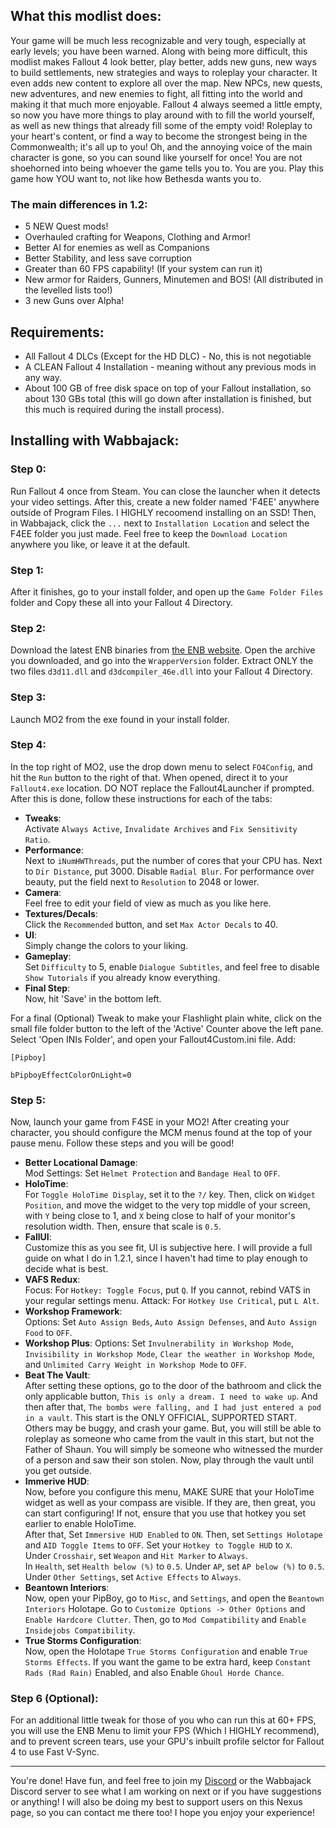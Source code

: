 ## What this modlist does:

Your game will be much less recognizable and very tough, especially at early levels; you have been warned. Along with being more difficult, this modlist makes Fallout 4 look better, play better, adds new guns, new ways to build settlements, new strategies and ways to roleplay your character. It even adds new content to explore all over the map. New NPCs, new quests, new adventures, and new enemies to fight, all fitting into the world and making it that much more enjoyable. Fallout 4 always seemed a little empty, so now you have more things to play around with to fill the world yourself, as well as new things that already fill some of the empty void! Roleplay to your heart's content, or find a way to become the strongest being in the Commonwealth; it's all up to you! Oh, and the annoying voice of the main character is gone, so you can sound like yourself for once! You are not shoehorned into being whoever the game tells you to. You are you. Play this game how YOU want to, not like how Bethesda wants you to.

### The main differences in 1.2:

* 5 NEW Quest mods!
* Overhauled crafting for Weapons, Clothing and Armor!
* Better AI for enemies as well as Companions
* Better Stability, and less save corruption
* Greater than 60 FPS capability! (If your system can run it)
* New armor for Raiders, Gunners, Minutemen and BOS! (All distributed in the levelled lists too!)
* 3 new Guns over Alpha!

## Requirements:

* All Fallout 4 DLCs (Except for the HD DLC) - No, this is not negotiable
* A CLEAN Fallout 4 Installation - meaning without any previous mods in any way.
* About 100 GB of free disk space on top of your Fallout installation, so about 130 GBs total (this will go down after installation is finished, but this much is required during the install process).

## Installing with Wabbajack:

### Step 0:

Run Fallout 4 once from Steam. You can close the launcher when it detects your video settings. After this, create a new folder named 'F4EE' anywhere outside of Program Files. I HIGHLY recoomend installing on an SSD! Then, in Wabbajack, click the `...` next to `Installation Location` and select the F4EE folder you just made. Feel free to keep the `Download Location` anywhere you like, or leave it at the default.

### Step 1:

After it finishes, go to your install folder, and open up the `Game Folder Files` folder and Copy these all into your Fallout 4 Directory.

### Step 2:

Download the latest ENB binaries from [the ENB website](http://enbdev.com/download_mod_fallout4.htm). Open the archive you downloaded, and go into the `WrapperVersion` folder. Extract ONLY the two files `d3d11.dll` and `d3dcompiler_46e.dll` into your Fallout 4 Directory.

### Step 3:

Launch MO2 from the exe found in your install folder.

### Step 4:

In the top right of MO2, use the drop down menu to select `FO4Config`, and hit the `Run` button to the right of that. When opened, direct it to your `Fallout4.exe` location. DO NOT replace the Fallout4Launcher if prompted. After this is done, follow these instructions for each of the tabs:

* **Tweaks**:   
Activate `Always Active`, `Invalidate Archives` and `Fix Sensitivity Ratio`.
* **Performance**:  
Next to `iNumHWThreads`, put the number of cores that your CPU has. Next to `Dir Distance`, put 3000. Disable `Radial Blur`. For performance over beauty, put the field next to `Resolution` to 2048 or lower.
* **Camera**:  
Feel free to edit your field of view as much as you like here.
* **Textures/Decals**:  
Click the `Recommended` button, and set `Max Actor Decals` to 40.
* **UI**:  
Simply change the colors to your liking.
* **Gameplay**:  
Set `Difficulty` to 5, enable `Dialogue Subtitles`, and feel free to disable `Show Tutorials` if you already know everything.
* **Final Step**:  
Now, hit 'Save' in the bottom left.

For a final (Optional) Tweak to make your Flashlight plain white, click on the small file folder button to the left of the 'Active' Counter above the left pane. Select 'Open INIs Folder', and open your Fallout4Custom.ini file. Add:

`[Pipboy]`

`bPipboyEffectColorOnLight=0`

### Step 5:

Now, launch your game from F4SE in your MO2! After creating your character, you should configure the MCM menus found at the top of your pause menu. Follow these steps and you will be good!

* **Better Locational Damage**:   
Mod Settings: Set `Helmet Protection` and `Bandage Heal` to `OFF`.
* **HoloTime**:   
For `Toggle HoloTime Display`, set it to the `?/` key. Then, click on `Widget Position`, and move the widget to the very top middle of your screen, with `Y` being close to 1, and `X` being close to half of your monitor's resolution width. Then, ensure that scale is `0.5`.
* **FallUI**:   
Customize this as you see fit, UI is subjective here. I will provide a full guide on what I do in 1.2.1, since I haven't had time to play enough to decide what is best.
* **VAFS Redux**:  
Focus: For `Hotkey: Toggle Focus`, put `Q`. If you cannot, rebind VATS in your regular settings menu.
Attack: For `Hotkey Use Critical`, put `L Alt`.
* **Workshop Framework**:  
Options: Set `Auto Assign Beds`, `Auto Assign Defenses`, and `Auto Assign Food` to `OFF`.
* **Workshop Plus**: 
Options: Set `Invulnerability in Workshop Mode`, `Invisibility in Workshop Mode`, `Clear the weather in Workshop Mode`, and `Unlimited Carry Weight in Workshop Mode` to `OFF`.
* **Beat The Vault**:  
After setting these options, go to the door of the bathroom and click the only applicable button, `This is only a dream. I need to wake up`. And then after that, `The bombs were falling, and I had just entered a pod in a vault`. This start is the ONLY OFFICIAL, SUPPORTED START. Others may be buggy, and crash your game. But, you will still be able to roleplay as someone who came from the vault in this start, but not the Father of Shaun. You will simply be someone who witnessed the murder of a person and saw their son stolen. Now, play through the vault until you get outside.
* **Immerive HUD**:  
Now, before you configure this menu, MAKE SURE that your HoloTime widget as well as your compass are visible. If they are, then great, you can start configuring! If not, ensure that you use that hotkey you set earlier to enable HoloTime.   
After that, Set `Immersive HUD Enabled` to `ON`. Then, set `Settings Holotape` and `AID Toggle Items` to `OFF`. Set your `Hotkey to Toggle HUD` to `X`.   
Under `Crosshair`, set `Weapon` and `Hit Marker` to `Always`.   
In `Health`, set `Health below (%)` to `0.5`. Under `AP`, set `AP below (%)` to `0.5`.   
Under `Other Settings`, set `Active Effects` to `Always`.
* **Beantown Interiors**:  
Now, open your PipBoy, go to `Misc`, and `Settings`, and open the `Beantown Interiors` Holotape. Go to `Customize Options -> Other Options` and `Enable Hardcore Clutter`. Then, go to `Mod Compatibility` and `Enable Insidejobs Compatibility`.
* **True Storms Configuration**:  
Now, open the Holotape `True Storms Configuration` and enable `True Storms Effects`. If you want the game to be extra hard, keep `Constant Rads (Rad Rain)` Enabled, and also Enable `Ghoul Horde Chance`.

### Step 6 (Optional):

For an additional little tweak for those of you who can run this at 60+ FPS, you will use the ENB Menu to limit your FPS (Which I HIGHLY recommend), and to prevent screen tears, use your GPU's inbuilt profile selctor for Fallout 4 to use Fast V-Sync.

---

You're done! Have fun, and feel free to join my [Discord](https://discord.gg/g4r3pcP) or the Wabbajack Discord server to see what I am working on next or if you have suggestions or anything! I will also be doing my best to support users on this Nexus page, so you can contact me there too! I hope you enjoy your experience!
